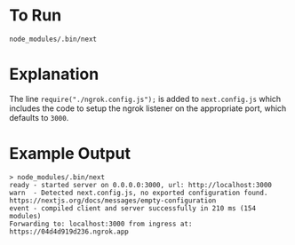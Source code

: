 # To Run

`node_modules/.bin/next`

# Explanation

The line `require("./ngrok.config.js");` is added to `next.config.js` which includes the code to setup the ngrok listener on the appropriate port, which defaults to `3000`.

# Example Output

```
> node_modules/.bin/next
ready - started server on 0.0.0.0:3000, url: http://localhost:3000
warn  - Detected next.config.js, no exported configuration found. https://nextjs.org/docs/messages/empty-configuration
event - compiled client and server successfully in 210 ms (154 modules)
Forwarding to: localhost:3000 from ingress at: https://04d4d919d236.ngrok.app
```
